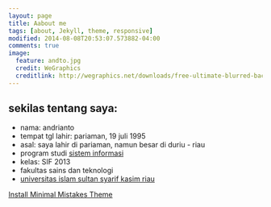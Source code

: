 ```yaml
---
layout: page
title: Aabout me
tags: [about, Jekyll, theme, responsive]
modified: 2014-08-08T20:53:07.573882-04:00
comments: true
image:
  feature: andto.jpg
  credit: WeGraphics
  creditlink: http://wegraphics.net/downloads/free-ultimate-blurred-background-pack/
---
```




## sekilas tentang saya:

* nama: andrianto
* tempat tgl lahir: pariaman, 19 juli 1995
* asal: saya lahir di pariaman, namun besar di duriu - riau
* program studi [sistem informasi](http://sif.uin-suska.ac.id/)
* kelas: SIF 2013
* fakultas sains dan teknologi
* [universitas islam sultan syarif kasim riau](http://uin-suska.ac.id/)

<a markdown="0" href="{{ site.url }}/theme-setup" class="btn">Install Minimal Mistakes Theme</a>
